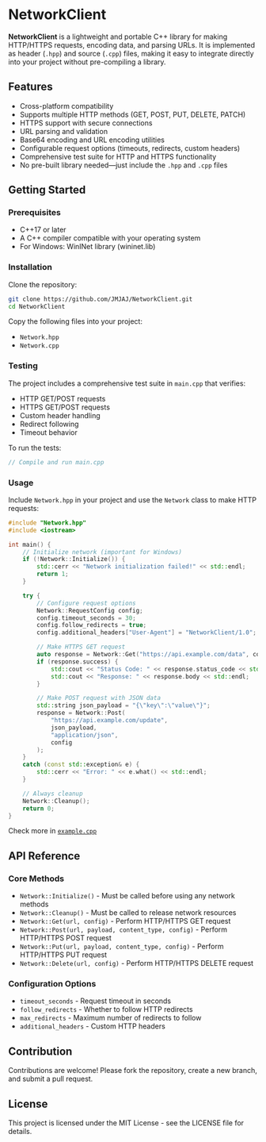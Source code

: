 # NetworkClient

**NetworkClient** is a lightweight and portable C++ library for making HTTP/HTTPS requests, encoding data, and parsing URLs. It is implemented as header (`.hpp`) and source (`.cpp`) files, making it easy to integrate directly into your project without pre-compiling a library.

## Features
- Cross-platform compatibility
- Supports multiple HTTP methods (GET, POST, PUT, DELETE, PATCH)
- HTTPS support with secure connections
- URL parsing and validation
- Base64 encoding and URL encoding utilities
- Configurable request options (timeouts, redirects, custom headers)
- Comprehensive test suite for HTTP and HTTPS functionality
- No pre-built library needed—just include the `.hpp` and `.cpp` files

## Getting Started

### Prerequisites
- C++17 or later
- A C++ compiler compatible with your operating system
- For Windows: WinINet library (wininet.lib)

### Installation
Clone the repository:
```bash
git clone https://github.com/JMJAJ/NetworkClient.git
cd NetworkClient
```

Copy the following files into your project:
- `Network.hpp`
- `Network.cpp`

### Testing
The project includes a comprehensive test suite in `main.cpp` that verifies:
- HTTP GET/POST requests
- HTTPS GET/POST requests
- Custom header handling
- Redirect following
- Timeout behavior

To run the tests:
```cpp
// Compile and run main.cpp
```

### Usage
Include `Network.hpp` in your project and use the `Network` class to make HTTP requests:
```cpp
#include "Network.hpp"
#include <iostream>

int main() {
    // Initialize network (important for Windows)
    if (!Network::Initialize()) {
        std::cerr << "Network initialization failed!" << std::endl;
        return 1;
    }

    try {
        // Configure request options
        Network::RequestConfig config;
        config.timeout_seconds = 30;
        config.follow_redirects = true;
        config.additional_headers["User-Agent"] = "NetworkClient/1.0";

        // Make HTTPS GET request
        auto response = Network::Get("https://api.example.com/data", config);
        if (response.success) {
            std::cout << "Status Code: " << response.status_code << std::endl;
            std::cout << "Response: " << response.body << std::endl;
        }

        // Make POST request with JSON data
        std::string json_payload = "{\"key\":\"value\"}";
        response = Network::Post(
            "https://api.example.com/update",
            json_payload,
            "application/json",
            config
        );
    }
    catch (const std::exception& e) {
        std::cerr << "Error: " << e.what() << std::endl;
    }

    // Always cleanup
    Network::Cleanup();
    return 0;
}
```

Check more in [`example.cpp`](https://github.com/JMJAJ/NetworkClient/blob/main/example.cpp)

## API Reference

### Core Methods
- `Network::Initialize()` - Must be called before using any network methods
- `Network::Cleanup()` - Must be called to release network resources
- `Network::Get(url, config)` - Perform HTTP/HTTPS GET request
- `Network::Post(url, payload, content_type, config)` - Perform HTTP/HTTPS POST request
- `Network::Put(url, payload, content_type, config)` - Perform HTTP/HTTPS PUT request
- `Network::Delete(url, config)` - Perform HTTP/HTTPS DELETE request

### Configuration Options
- `timeout_seconds` - Request timeout in seconds
- `follow_redirects` - Whether to follow HTTP redirects
- `max_redirects` - Maximum number of redirects to follow
- `additional_headers` - Custom HTTP headers

## Contribution
Contributions are welcome! Please fork the repository, create a new branch, and submit a pull request.

## License
This project is licensed under the MIT License - see the LICENSE file for details.
